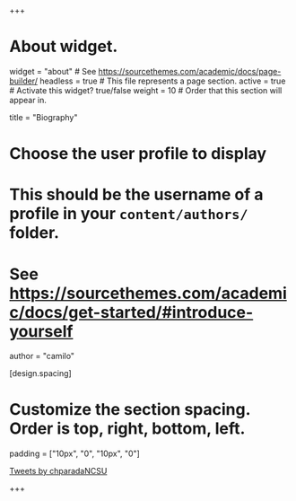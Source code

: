 +++
# About widget.
widget = "about"  # See https://sourcethemes.com/academic/docs/page-builder/
headless = true  # This file represents a page section.
active = true  # Activate this widget? true/false
weight = 10  # Order that this section will appear in.

title = "Biography"

# Choose the user profile to display
# This should be the username of a profile in your `content/authors/` folder.
# See https://sourcethemes.com/academic/docs/get-started/#introduce-yourself
author = "camilo"

[design.spacing]
  # Customize the section spacing. Order is top, right, bottom, left.
  padding = ["10px", "0", "10px", "0"]
  
<a class="twitter-timeline" data-lang="en" data-width="500" data-height="500" data-theme="light" href="https://twitter.com/chparadaNCSU?ref_src=twsrc%5Etfw">Tweets by chparadaNCSU</a> <script async src="https://platform.twitter.com/widgets.js" charset="utf-8"></script>

+++
